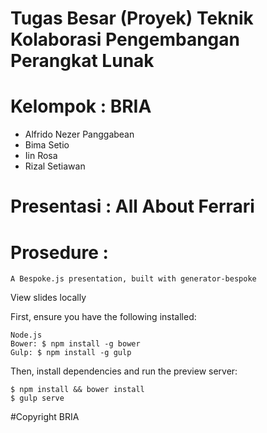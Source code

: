 # Tugas Besar (Proyek) Teknik Kolaborasi Pengembangan Perangkat Lunak
# Kelompok    : BRIA
- Alfrido Nezer Panggabean 
- Bima Setio 
- Iin Rosa 
- Rizal Setiawan

# Presentasi  : All About Ferrari
# Prosedure   :

    A Bespoke.js presentation, built with generator-bespoke
  
View slides locally

First, ensure you have the following installed:

    Node.js
    Bower: $ npm install -g bower
    Gulp: $ npm install -g gulp

Then, install dependencies and run the preview server:

    $ npm install && bower install
    $ gulp serve

#Copyright BRIA
